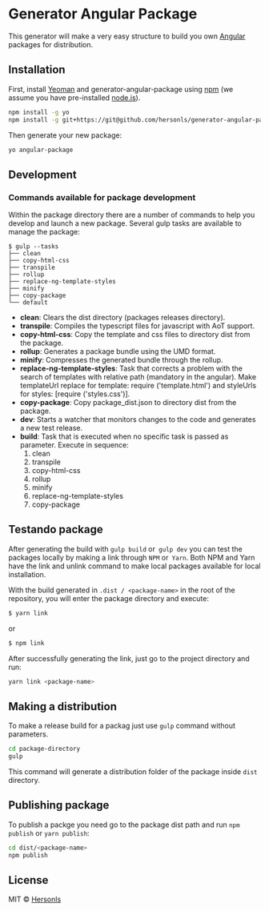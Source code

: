 # Generator Angular Package 

This generator will make a very easy structure to build you own [Angular](https://angular.io/) packages
for distribution.

## Installation

First, install [Yeoman](http://yeoman.io) and generator-angular-package using [npm](https://www.npmjs.com/) (we assume you have pre-installed [node.js](https://nodejs.org/)).

```bash
npm install -g yo
npm install -g git+https://git@github.com/hersonls/generator-angular-package.git
```

Then generate your new package:

```bash
yo angular-package
```

## Development

### Commands available for package development

Within the package directory there are a number of commands to help you develop and launch a new package. Several gulp tasks are available to manage the package:

```
$ gulp --tasks
├── clean
├── copy-html-css
├── transpile
├── rollup
├── replace-ng-template-styles
├── minify
├── copy-package
└── default
```

- **clean**: Clears the dist directory (packages releases directory).
- **transpile**: Compiles the typescript files for javascript with AoT support.
- **copy-html-css**: Copy the template and css files to directory dist from the package.
- **rollup**: Generates a package bundle using the UMD format.
- **minify**: Compresses the generated bundle through the rollup.
- **replace-ng-template-styles**: Task that corrects a problem with the search of templates with relative path (mandatory in the angular). Make templateUrl replace for template: require ('template.html') and styleUrls for styles: [require ('styles.css')].
- **copy-package**: Copy package_dist.json to directory dist from the package.
- **dev**: Starts a watcher that monitors changes to the code and generates a new test release.
- **build**: Task that is executed when no specific task is passed as parameter. Execute in sequence:
    1. clean
    2. transpile 
    3. copy-html-css
    4. rollup
    5. minify 
    6. replace-ng-template-styles
    7. copy-package

## Testando package

After generating the build with `gulp build` or` gulp dev` you can test the packages locally by making a link through `NPM` or` Yarn`. Both NPM and Yarn have the link and unlink command to make local packages available for local installation.

With the build generated in `.dist / <package-name>` in the root of the repository, you will enter the package directory and execute:

```bash
$ yarn link
```

or 

```bash
$ npm link
```

After successfully generating the link, just go to the project directory and run:

```bash
yarn link <package-name>
```

## Making a distribution

To make a release build for a packag just use ```gulp``` command without parameters.

```bash
cd package-directory
gulp
```

This command will generate a distribution folder of the package inside ```dist``` directory.

## Publishing package

To publish a packge you need go to the package dist path and run ```npm publish``` or ```yarn publish```:

```bash
cd dist/<package-name>
npm publish
```

## License

MIT © [Hersonls](http://github.com/hersonls)
